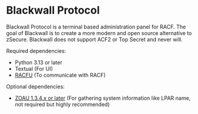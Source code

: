 # Blackwall Protocol
Blackwall Protocol is a terminal based administration panel for RACF. The goal of Blackwall is to create a more modern and open source alternative to zSecure. Blackwall does not support ACF2 or Top Secret and never will.

Required dependencies:
- Python 3.13 or later
- Textual (For UI)
- [RACFU](https://github.com/ambitus/racfu) (To communicate with RACF)

Optional dependencies:
- [ZOAU 1.3.4.x or later](https://www.ibm.com/docs/en/zoau/1.3.x) (For gathering system information like LPAR name, not required but highly recommended)
